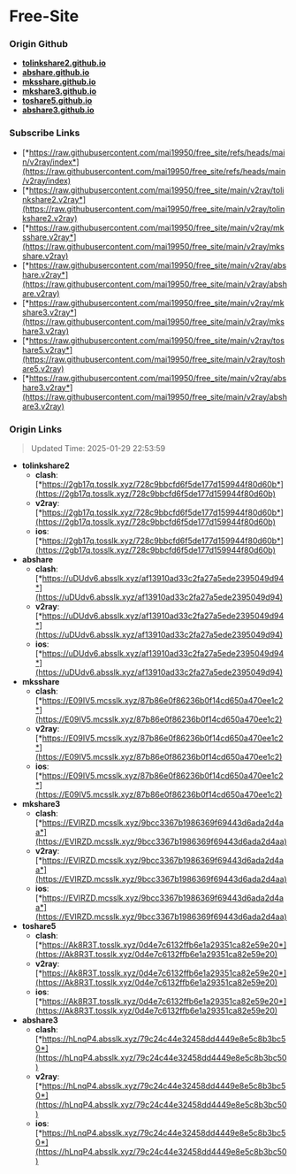# Free-Site

### Origin Github

- [**tolinkshare2.github.io**](https://github.com/tolinkshare2/tolinkshare2.github.io)
- [**abshare.github.io**](https://github.com/abshare/abshare.github.io)
- [**mksshare.github.io**](https://github.com/mksshare/mksshare.github.io)
- [**mkshare3.github.io**](https://github.com/mkshare3/mkshare3.github.io)
- [**toshare5.github.io**](https://github.com/toshare5/toshare5.github.io)
- [**abshare3.github.io**](https://github.com/abshare3/abshare3.github.io)

### Subscribe Links

- [*https://raw.githubusercontent.com/mai19950/free_site/refs/heads/main/v2ray/index*](https://raw.githubusercontent.com/mai19950/free_site/refs/heads/main/v2ray/index)
- [*https://raw.githubusercontent.com/mai19950/free_site/main/v2ray/tolinkshare2.v2ray*](https://raw.githubusercontent.com/mai19950/free_site/main/v2ray/tolinkshare2.v2ray)
- [*https://raw.githubusercontent.com/mai19950/free_site/main/v2ray/mksshare.v2ray*](https://raw.githubusercontent.com/mai19950/free_site/main/v2ray/mksshare.v2ray)
- [*https://raw.githubusercontent.com/mai19950/free_site/main/v2ray/abshare.v2ray*](https://raw.githubusercontent.com/mai19950/free_site/main/v2ray/abshare.v2ray)
- [*https://raw.githubusercontent.com/mai19950/free_site/main/v2ray/mkshare3.v2ray*](https://raw.githubusercontent.com/mai19950/free_site/main/v2ray/mkshare3.v2ray)
- [*https://raw.githubusercontent.com/mai19950/free_site/main/v2ray/toshare5.v2ray*](https://raw.githubusercontent.com/mai19950/free_site/main/v2ray/toshare5.v2ray)
- [*https://raw.githubusercontent.com/mai19950/free_site/main/v2ray/abshare3.v2ray*](https://raw.githubusercontent.com/mai19950/free_site/main/v2ray/abshare3.v2ray)

### Origin Links

> Updated Time: 2025-01-29 22:53:59

- **tolinkshare2**
  - **clash**: [*https://2gb17q.tosslk.xyz/728c9bbcfd6f5de177d159944f80d60b*](https://2gb17q.tosslk.xyz/728c9bbcfd6f5de177d159944f80d60b)
  - **v2ray**: [*https://2gb17q.tosslk.xyz/728c9bbcfd6f5de177d159944f80d60b*](https://2gb17q.tosslk.xyz/728c9bbcfd6f5de177d159944f80d60b)
  - **ios**: [*https://2gb17q.tosslk.xyz/728c9bbcfd6f5de177d159944f80d60b*](https://2gb17q.tosslk.xyz/728c9bbcfd6f5de177d159944f80d60b)
- **abshare**
  - **clash**: [*https://uDUdv6.absslk.xyz/af13910ad33c2fa27a5ede2395049d94*](https://uDUdv6.absslk.xyz/af13910ad33c2fa27a5ede2395049d94)
  - **v2ray**: [*https://uDUdv6.absslk.xyz/af13910ad33c2fa27a5ede2395049d94*](https://uDUdv6.absslk.xyz/af13910ad33c2fa27a5ede2395049d94)
  - **ios**: [*https://uDUdv6.absslk.xyz/af13910ad33c2fa27a5ede2395049d94*](https://uDUdv6.absslk.xyz/af13910ad33c2fa27a5ede2395049d94)
- **mksshare**
  - **clash**: [*https://E09IV5.mcsslk.xyz/87b86e0f86236b0f14cd650a470ee1c2*](https://E09IV5.mcsslk.xyz/87b86e0f86236b0f14cd650a470ee1c2)
  - **v2ray**: [*https://E09IV5.mcsslk.xyz/87b86e0f86236b0f14cd650a470ee1c2*](https://E09IV5.mcsslk.xyz/87b86e0f86236b0f14cd650a470ee1c2)
  - **ios**: [*https://E09IV5.mcsslk.xyz/87b86e0f86236b0f14cd650a470ee1c2*](https://E09IV5.mcsslk.xyz/87b86e0f86236b0f14cd650a470ee1c2)
- **mkshare3**
  - **clash**: [*https://EVIRZD.mcsslk.xyz/9bcc3367b1986369f69443d6ada2d4aa*](https://EVIRZD.mcsslk.xyz/9bcc3367b1986369f69443d6ada2d4aa)
  - **v2ray**: [*https://EVIRZD.mcsslk.xyz/9bcc3367b1986369f69443d6ada2d4aa*](https://EVIRZD.mcsslk.xyz/9bcc3367b1986369f69443d6ada2d4aa)
  - **ios**: [*https://EVIRZD.mcsslk.xyz/9bcc3367b1986369f69443d6ada2d4aa*](https://EVIRZD.mcsslk.xyz/9bcc3367b1986369f69443d6ada2d4aa)
- **toshare5**
  - **clash**: [*https://Ak8R3T.tosslk.xyz/0d4e7c6132ffb6e1a29351ca82e59e20*](https://Ak8R3T.tosslk.xyz/0d4e7c6132ffb6e1a29351ca82e59e20)
  - **v2ray**: [*https://Ak8R3T.tosslk.xyz/0d4e7c6132ffb6e1a29351ca82e59e20*](https://Ak8R3T.tosslk.xyz/0d4e7c6132ffb6e1a29351ca82e59e20)
  - **ios**: [*https://Ak8R3T.tosslk.xyz/0d4e7c6132ffb6e1a29351ca82e59e20*](https://Ak8R3T.tosslk.xyz/0d4e7c6132ffb6e1a29351ca82e59e20)
- **abshare3**
  - **clash**: [*https://hLnqP4.absslk.xyz/79c24c44e32458dd4449e8e5c8b3bc50*](https://hLnqP4.absslk.xyz/79c24c44e32458dd4449e8e5c8b3bc50)
  - **v2ray**: [*https://hLnqP4.absslk.xyz/79c24c44e32458dd4449e8e5c8b3bc50*](https://hLnqP4.absslk.xyz/79c24c44e32458dd4449e8e5c8b3bc50)
  - **ios**: [*https://hLnqP4.absslk.xyz/79c24c44e32458dd4449e8e5c8b3bc50*](https://hLnqP4.absslk.xyz/79c24c44e32458dd4449e8e5c8b3bc50)
